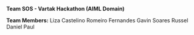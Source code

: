 **Team SOS - Vartak Hackathon (AIML Domain)**  

**Team Members:** 
Liza Castelino 
Romeiro Fernandes 
Gavin Soares 
Russel Daniel Paul
